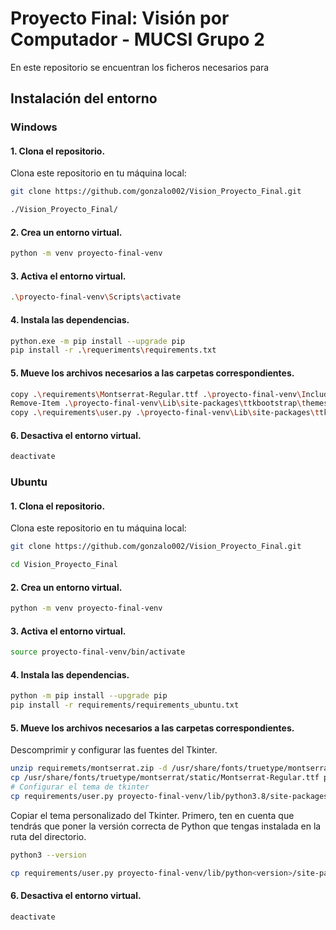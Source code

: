 # Proyecto Final: Visión por Computador - MUCSI Grupo 2
En este repositorio se encuentran los ficheros necesarios para

## Instalación del entorno

### Windows

#### 1. Clona el repositorio.
Clona este repositorio en tu máquina local:
```bash
git clone https://github.com/gonzalo002/Vision_Proyecto_Final.git
```
```bash
./Vision_Proyecto_Final/
```

#### 2. Crea un entorno virtual.
```bash
python -m venv proyecto-final-venv
```
#### 3. Activa el entorno virtual.
```bash
.\proyecto-final-venv\Scripts\activate
```
#### 4. Instala las dependencias.
```bash
python.exe -m pip install --upgrade pip
pip install -r .\requeriments\requirements.txt
```
#### 5. Mueve los archivos necesarios a las carpetas correspondientes.
```bash
copy .\requirements\Montserrat-Regular.ttf .\proyecto-final-venv\Include\
Remove-Item .\proyecto-final-venv\Lib\site-packages\ttkbootstrap\themes\user.py
copy .\requirements\user.py .\proyecto-final-venv\Lib\site-packages\ttkbootstrap\themes\
```
#### 6. Desactiva el entorno virtual.
```bash
deactivate
```
### Ubuntu
#### 1. Clona el repositorio.
Clona este repositorio en tu máquina local:
```bash
git clone https://github.com/gonzalo002/Vision_Proyecto_Final.git
```
```bash
cd Vision_Proyecto_Final
```

#### 2. Crea un entorno virtual.
```bash
python -m venv proyecto-final-venv
```
#### 3. Activa el entorno virtual.
```bash
source proyecto-final-venv/bin/activate
```
#### 4. Instala las dependencias.
```bash
python -m pip install --upgrade pip
pip install -r requirements/requirements_ubuntu.txt
```
#### 5. Mueve los archivos necesarios a las carpetas correspondientes.
Descomprimir y configurar las fuentes del Tkinter.
```bash
unzip requiremets/montserrat.zip -d /usr/share/fonts/truetype/montserrat/
cp /usr/share/fonts/truetype/montserrat/static/Montserrat-Regular.ttf proyecto-final-venv/include/
# Configurar el tema de tkinter
cp requirements/user.py proyecto-final-venv/lib/python3.8/site-packages/ttkbootstrap/themes/
```
Copiar el tema personalizado del Tkinter.
Primero, ten en cuenta que tendrás que poner la versión correcta de Python que tengas instalada en la ruta del directorio.
```bash
python3 --version
```
```bash
cp requirements/user.py proyecto-final-venv/lib/python<version>/site-packages/ttkbootstrap/themes/
```
#### 6. Desactiva el entorno virtual.
```bash
deactivate
```
